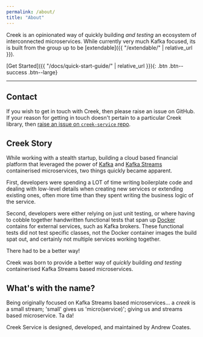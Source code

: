 ```yaml
---
permalink: /about/
title: "About"
---
```


Creek is an opinionated way of quickly building *and testing* an ecosystem of interconnected microservices.
While currently very much Kafka focused, its is built from the group up to be [extendable]({{ "/extendable/" | relative_url }}).

[Get Started]({{ "/docs/quick-start-guide/" | relative_url }}){: .btn .btn--success .btn--large}

---

## Contact

If you wish to get in touch with Creek, then please raise an issue on GitHub.
If your reason for getting in touch doesn't pertain to a particular Creek library,
then [raise an issue on `creek-service` repo][creek-raise-issue].

## Creek Story

While working with a stealth startup, building a cloud based financial platform that leveraged the power
of [Kafka][kafka] and [Kafka Streams][kafka-streams] containerised microservices,
two things quickly became apparent.

First, developers were spending a LOT of time writing boilerplate code and dealing with low-level details
when creating new services or extending existing ones, often more time than they spent writing the business logic
of the service.

Second, developers were either relying on just unit testing, or where having to cobble together handwritten
functional tests that span up [Docker][docker] contains for external services, such as Kafka brokers.
These functional tests did not test specific classes, not the Docker container images the build spat out,
and certainly not multiple services working together.

There had to be a better way!

Creek was born to provide a better way of _quickly_ building _and testing_ containerised Kafka Streams based
microservices.

## What's with the name?

Being originally focused on Kafka Streams based microservices... a *creek* is a small stream;
'small' gives us 'micro(service)'; giving us and streams based microservice. Ta da!

[kafka]: https://kafka.apache.org/documentation/
[kafka-streams]: https://kafka.apache.org/documentation/streams/
[docker]: https://www.docker.com/
[creek-raise-issue]: https://github.com/creek-service/creek-service/issues/new/choose

Creek Service is designed, developed, and maintained by Andrew Coates. 

